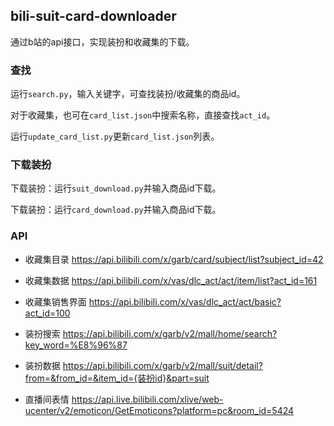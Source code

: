 ## bili-suit-card-downloader

通过b站的api接口，实现装扮和收藏集的下载。

### 查找

运行`search.py`，输入关键字，可查找装扮/收藏集的商品id。

对于收藏集，也可在`card_list.json`中搜索名称，直接查找`act_id`。

运行`update_card_list.py`更新`card_list.json`列表。

### 下载装扮

下载装扮：运行`suit_download.py`并输入商品id下载。

下载装扮：运行`card_download.py`并输入商品id下载。

### API

+ 收藏集目录
https://api.bilibili.com/x/garb/card/subject/list?subject_id=42

+ 收藏集数据
https://api.bilibili.com/x/vas/dlc_act/act/item/list?act_id=161

+ 收藏集销售界面
https://api.bilibili.com/x/vas/dlc_act/act/basic?act_id=100

+ 装扮搜索
https://api.bilibili.com/x/garb/v2/mall/home/search?key_word=%E8%96%87

+ 装扮数据
https://api.bilibili.com/x/garb/v2/mall/suit/detail?from=&from_id=&item_id={装扮id}&part=suit

+ 直播间表情
https://api.live.bilibili.com/xlive/web-ucenter/v2/emoticon/GetEmoticons?platform=pc&room_id=5424

